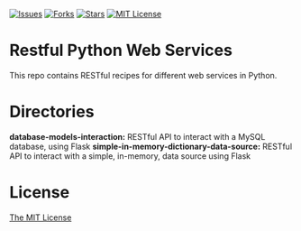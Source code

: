 [![Issues](https://img.shields.io/github/issues/jeantardelli/restful-python-web-services)](https://github.com/jeantardelli/restful-python-web-services/issues)
[![Forks](https://img.shields.io/github/forks/jeantardelli/restful-python-web-services)]()
[![Stars](https://img.shields.io/github/stars/jeantardelli/restful-python-web-services)]()
[![MIT License](https://img.shields.io/github/license/jeantardelli/restful-python-web-services)](LICENSE)

Restful Python Web Services
===========================
This repo contains RESTful recipes for different web services in Python.

Directories
===========
**database-models-interaction:** RESTful API to interact with a MySQL database, using Flask
**simple-in-memory-dictionary-data-source:** RESTful API to interact with a simple, in-memory, data source using Flask

License
=======
[The MIT License](LICENSE)
